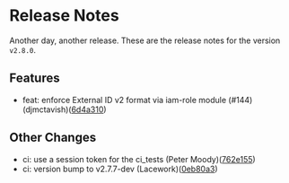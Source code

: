 # Release Notes
Another day, another release. These are the release notes for the version `v2.8.0`.

## Features
* feat: enforce External ID v2 format via iam-role module (#144) (djmctavish)([6d4a310](https://github.com/lacework/terraform-aws-cloudtrail/commit/6d4a31028df4d7dc73fdccf8c4185b27452f5237))
## Other Changes
* ci: use a session token for the ci_tests (Peter Moody)([762e155](https://github.com/lacework/terraform-aws-cloudtrail/commit/762e1555df47d72e5b815e16df55127e1029d42b))
* ci: version bump to v2.7.7-dev (Lacework)([0eb80a3](https://github.com/lacework/terraform-aws-cloudtrail/commit/0eb80a3221a0b5bb2deb40613bf8b1b490e6ce89))
